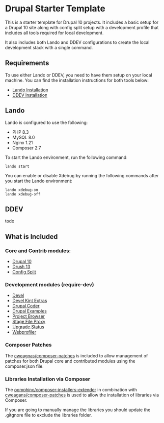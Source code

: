 # Drupal Starter Template

This is a starter template for Drupal 10 projects. It includes a basic setup for a Drupal 10 site along with config split setup with a development profile that includes all tools required for local development.

It also includes both Lando and DDEV configurations to create the local development stack with a single command.

## Requirements

To use either Lando or DDEV, you need to have them setup on your local machine. You can find the installation instructions for both tools below:

- [Lando Installation](https://docs.lando.dev/basics/installation.html)
- [DDEV Installation](https://ddev.readthedocs.io/en/stable/#installation)

## Lando

Lando is configured to use the following:

- PHP 8.3
- MySQL 8.0
- Nginx 1.21
- Composer 2.7

To start the Lando environment, run the following command:

```
lando start
```
You can enable or disable Xdebug by running the following commands after you start the Lando environment:

```
lando xdebug-on
lando xdebug-off
```
## DDEV
todo

## What is Included

### Core and Contrib modules:
- [Drupal 10](https://www.drupal.org/project/drupal/releases)
- [Drush 13](https://www.drush.org/13.x/)
- [Config Split](https://www.drupal.org/project/config_split)

### Development modules (require-dev)
- [Devel](https://www.drupal.org/project/devel)
- [Devel Kint Extras](https://www.drupal.org/project/devel_kint_extras)
- [Drupal Coder](https://www.drupal.org/project/coder)
- [Drupal Examples](https://www.drupal.org/project/examples)
- [Project Browser](https://www.drupal.org/project/project_browser)
- [Stage File Proxy](https://www.drupal.org/project/stage_file_proxy)
- [Upgrade Status](https://www.drupal.org/project/upgrade_status)
- [Webprofiler](https://www.drupal.org/project/webprofiler)

### Composer Patches
The [cweagnas/composer-patches](https://github.com/cweagans/composer-patches) is included to allow management of patches for both Drupal core and contributed modules using the composer.json file.

### Libraries Installation via Composer

The [oomphinc/composer-installers-extender](https://github.com/oomphinc/composer-installers-extender) in combination with [cweagans/composer-patches](https://github.com/cweagans/composer-patches) is used to allow the installation of libraries via Composer.

If you are going to manually manage the libraries you should update the .gitgnore file to exclude the libraries folder.
